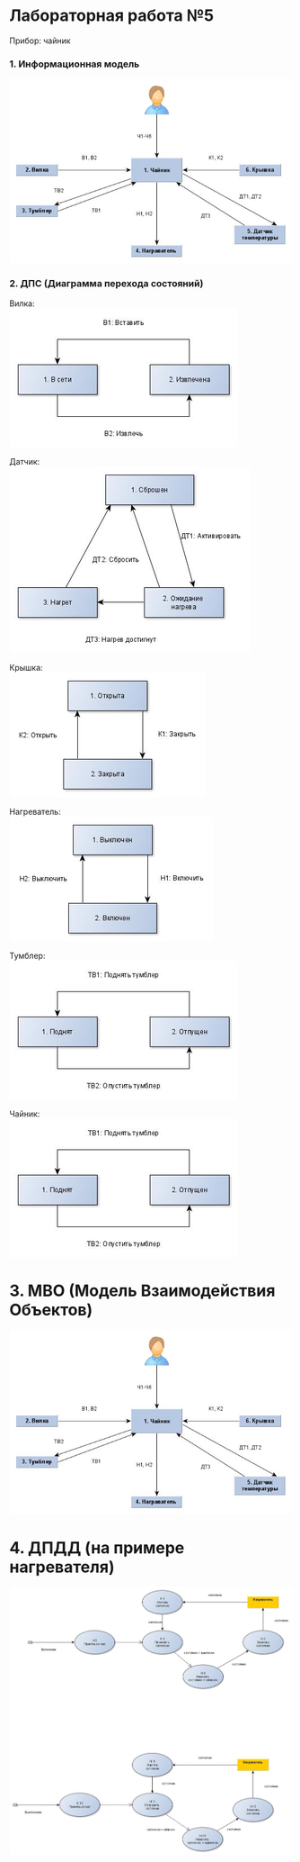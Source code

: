 # Лабораторная работа №5
Прибор: чайник


### 1. Информационная модель
![image](lab5/pic/МВО.jpg)


### 2. ДПС (Диаграмма перехода состояний)
Вилка:   
![image](lab5/pic/ДПС/вилка.jpg)  

Датчик:   
![image](lab5/pic/ДПС/датчик.jpg)  

Крышка:   
![image](lab5/pic/ДПС/крышка.jpg)  

Нагреватель:   
![image](lab5/pic/ДПС/нагреватель.jpg)  

Тумблер:   
![image](lab5/pic/ДПС/тумблер.jpg)  

Чайник:   
![image](lab5/pic/ДПС/тумблер.jpg)  


# 3. МВО (Модель Взаимодействия Объектов)
![image](lab5/pic/МВО.jpg)  

# 4. ДПДД (на примере нагревателя)
![image](lab5/pic/ДПДД/нагреватель.jpg)  
